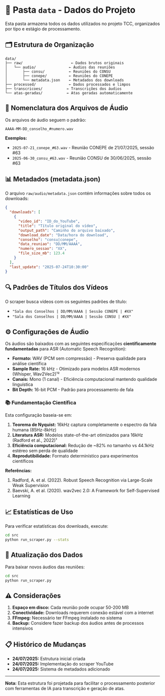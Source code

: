 # 📂 Pasta `data` - Dados do Projeto

Esta pasta armazena todos os dados utilizados no projeto TCC, organizados por tipo e estágio de processamento.

## 🗂️ Estrutura de Organização

```plaintext
data/
├── raw/                      ← Dados brutos originais
│   └── audio/               ← Áudios das reuniões
│       ├── consu/           ← Reuniões do CONSU
│       ├── conepe/          ← Reuniões do CONEPE
│       └── metadata.json    ← Metadados dos downloads
├── processed/               ← Dados processados e limpos
├── transcricoes/           ← Transcrições dos áudios
└── atas-geradas/           ← Atas geradas automaticamente
```

## 🎵 Nomenclatura dos Arquivos de Áudio

Os arquivos de áudio seguem o padrão:
```
AAAA-MM-DD_conselho_#numero.wav
```

**Exemplos:**
- `2025-07-21_conepe_#63.wav` - Reunião CONEPE de 21/07/2025, sessão #63
- `2025-06-30_consu_#63.wav` - Reunião CONSU de 30/06/2025, sessão #63

## 📊 Metadados (metadata.json)

O arquivo `raw/audio/metadata.json` contém informações sobre todos os downloads:

```json
{
  "downloads": [
    {
      "video_id": "ID_do_YouTube",
      "title": "Título original do vídeo",
      "output_path": "Caminho do arquivo baixado",
      "download_date": "Data/hora do download",
      "conselho": "consu|conepe",
      "data_reuniao": "DD/MM/AAAA",
      "numero_sessao": "XX",
      "file_size_mb": 123.4
    }
  ],
  "last_update": "2025-07-24T10:30:00"
}
```

## 🔍 Padrões de Títulos dos Vídeos

O scraper busca vídeos com os seguintes padrões de título:
- `"Sala dos Conselhos | DD/MM/AAAA | Sessão CONEPE | #XX"`
- `"Sala dos Conselhos | DD/MM/AAAA | Sessão CONSU | #XX"`

## ⚙️ Configurações de Áudio

Os áudios são baixados com as seguintes especificações **cientificamente fundamentadas** para ASR (Automatic Speech Recognition):

- **Formato:** WAV (PCM sem compressão) - Preserva qualidade para análise científica
- **Sample Rate:** 16 kHz - Otimizado para modelos ASR modernos (Whisper, Wav2Vec2)¹²
- **Canais:** Mono (1 canal) - Eficiência computacional mantendo qualidade linguística
- **Bit Depth:** 16-bit PCM - Padrão para processamento de fala

### 📚 Fundamentação Científica

Esta configuração baseia-se em:

1. **Teorema de Nyquist:** 16kHz captura completamente o espectro da fala humana (85Hz-8kHz)
2. **Literatura ASR:** Modelos state-of-the-art otimizados para 16kHz (Radford et al., 2022)¹
3. **Eficiência computacional:** Redução de ~82% no tamanho vs 44.1kHz estéreo sem perda de qualidade
4. **Reprodutibilidade:** Formato determinístico para experimentos científicos

**Referências:**
1. Radford, A. et al. (2022). Robust Speech Recognition via Large-Scale Weak Supervision
2. Baevski, A. et al. (2020). wav2vec 2.0: A Framework for Self-Supervised Learning

## 📈 Estatísticas de Uso

Para verificar estatísticas dos downloads, execute:
```bash
cd src
python run_scraper.py --stats
```

## 🔄 Atualização dos Dados

Para baixar novos áudios das reuniões:
```bash
cd src
python run_scraper.py
```

## ⚠️ Considerações

1. **Espaço em disco:** Cada reunião pode ocupar 50-200 MB
2. **Conectividade:** Downloads requerem conexão estável com a internet
3. **FFmpeg:** Necessário ter FFmpeg instalado no sistema
4. **Backup:** Considere fazer backup dos áudios antes de processos intensivos

## 📋 Histórico de Mudanças

- **24/07/2025:** Estrutura inicial criada
- **24/07/2025:** Implementação do scraper YouTube
- **24/07/2025:** Sistema de metadados adicionado

---

**Nota:** Esta estrutura foi projetada para facilitar o processamento posterior com ferramentas de IA para transcrição e geração de atas.
